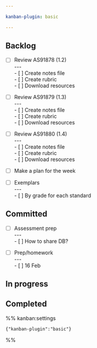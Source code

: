 ```yaml
---

kanban-plugin: basic

---
```


## Backlog

- [ ] Review AS91878 (1.2)<br>---<br>- [ ] Create notes file<br>- [ ] Create rubric<br>- [ ] Download resources
- [ ] Review AS91879 (1.3)<br>---<br>- [ ] Create notes file<br>- [ ] Create rubric<br>- [ ] Download resources
- [ ] Review AS91880 (1.4)<br>---<br>- [ ] Create notes file<br>- [ ] Create rubric<br>- [ ] Download resources
- [ ] Make a plan for the week
- [ ] Exemplars<br>---<br>- [ ] By grade for each standard


## Committed

- [ ] Assessment prep<br>---<br>- [ ] How to share DB?
- [ ] Prep/homework<br>---<br>- [ ] 16 Feb


## In progress



## Completed





%% kanban:settings
```
{"kanban-plugin":"basic"}
```
%%